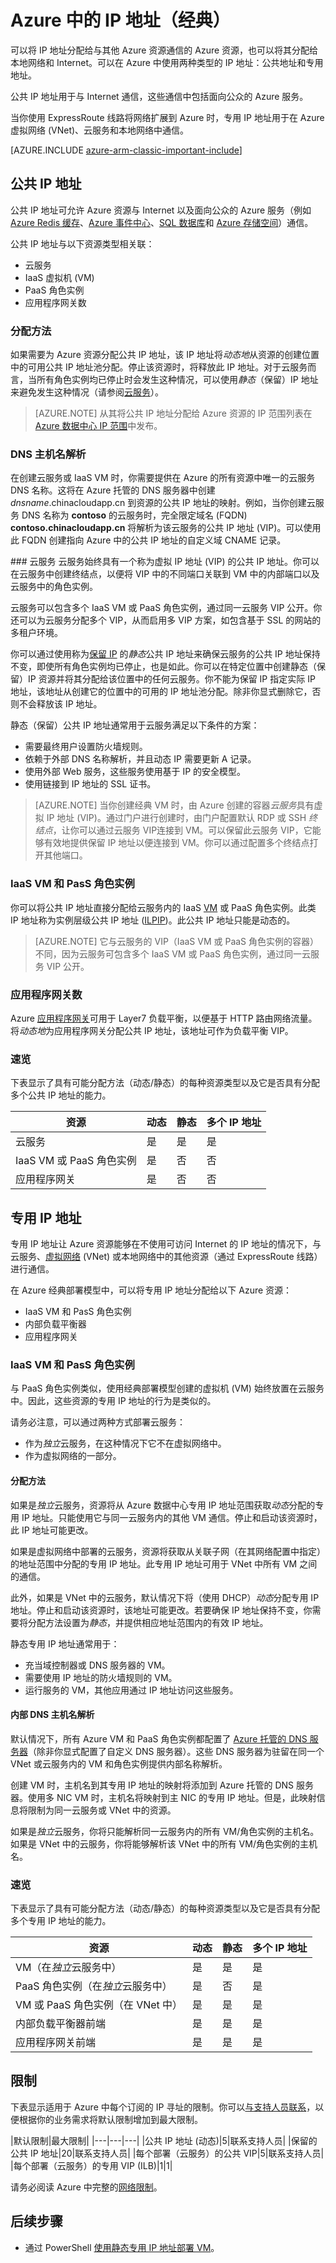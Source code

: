 <properties
   pageTitle="在 Azure 中实施公共 IP 和专用 IP 寻址（经典）| Azure"
   description="了解如何在 Azure 中实施公共 IP 和专用 IP 寻址"
   services="virtual-network"
   documentationCenter="na"
   authors="telmosampaio"
   manager="carmonm"
   editor="tysonn"
   tags="azure-service-management" />
<tags
	ms.service="virtual-network"
	ms.date="02/11/2016"
	wacn.date="03/17/2016"/>

# Azure 中的 IP 地址（经典）
可以将 IP 地址分配给与其他 Azure 资源通信的 Azure 资源，也可以将其分配给本地网络和 Internet。可以在 Azure 中使用两种类型的 IP 地址：公共地址和专用地址。

公共 IP 地址用于与 Internet 通信，这些通信中包括面向公众的 Azure 服务。

当你使用 ExpressRoute 线路将网络扩展到 Azure 时，专用 IP 地址用于在 Azure 虚拟网络 (VNet)、云服务和本地网络中通信。

[AZURE.INCLUDE [azure-arm-classic-important-include](../includes/learn-about-deployment-models-classic-include.md)]

## 公共 IP 地址
公共 IP 地址可允许 Azure 资源与 Internet 以及面向公众的 Azure 服务（例如 [Azure Redis 缓存](/home/features/redis-cache/)、[Azure 事件中心](/home/features/event-hubs/)、[SQL 数据库](/documentation/articles/sql-database-technical-overview)和 [Azure 存储空间](/documentation/articles/storage-introduction)）通信。

公共 IP 地址与以下资源类型相关联：

- 云服务
- IaaS 虚拟机 (VM)
- PaaS 角色实例
- 应用程序网关数

### 分配方法
如果需要为 Azure 资源分配公共 IP 地址，该 IP 地址将*动态地*从资源的创建位置中的可用公共 IP 地址池分配。停止该资源时，将释放此 IP 地址。对于云服务而言，当所有角色实例均已停止时会发生这种情况，可以使用*静态*（保留）IP 地址来避免发生这种情况（请参阅[云服务](#Cloud-services)）。

>[AZURE.NOTE] 从其将公共 IP 地址分配给 Azure 资源的 IP 范围列表在 [Azure 数据中心 IP 范围](https://www.microsoft.com/download/details.aspx?id=41653)中发布。

### DNS 主机名解析
在创建云服务或 IaaS VM 时，你需要提供在 Azure 的所有资源中唯一的云服务 DNS 名称。这将在 Azure 托管的 DNS 服务器中创建 *dnsname*.chinacloudapp.cn 到资源的公共 IP 地址的映射。例如，当你创建云服务 DNS 名称为 **contoso** 的云服务时，完全限定域名 (FQDN) **contoso.chinacloudapp.cn** 将解析为该云服务的公共 IP 地址 (VIP)。可以使用此 FQDN 创建指向 Azure 中的公共 IP 地址的自定义域 CNAME 记录。

###<a name="Cloud-services"></a> 云服务
云服务始终具有一个称为虚拟 IP 地址 (VIP) 的公共 IP 地址。你可以在云服务中创建终结点，以便将 VIP 中的不同端口关联到 VM 中的内部端口以及云服务中的角色实例。

云服务可以包含多个 IaaS VM 或 PaaS 角色实例，通过同一云服务 VIP 公开。你还可以为云服务分配多个 VIP，从而启用多 VIP 方案，如包含基于 SSL 的网站的多租户环境。

你可以通过使用称为[保留 IP](/documentation/articles/virtual-networks-reserved-public-ip) 的*静态*公共 IP 地址来确保云服务的公共 IP 地址保持不变，即使所有角色实例均已停止，也是如此。你可以在特定位置中创建静态（保留）IP 资源并将其分配给该位置中的任何云服务。你不能为保留 IP 指定实际 IP 地址，该地址从创建它的位置中的可用的 IP 地址池分配。除非你显式删除它，否则不会释放该 IP 地址。

静态（保留）公共 IP 地址通常用于云服务满足以下条件的方案：

- 需要最终用户设置防火墙规则。
- 依赖于外部 DNS 名称解析，并且动态 IP 需要更新 A 记录。
- 使用外部 Web 服务，这些服务使用基于 IP 的安全模型。
- 使用链接到 IP 地址的 SSL 证书。

>[AZURE.NOTE] 当你创建经典 VM 时，由 Azure 创建的容器*云服务*具有虚拟 IP 地址 (VIP)。通过门户进行创建时，由门户配置默认 RDP 或 SSH *终结点*，让你可以通过云服务 VIP连接到 VM。可以保留此云服务 VIP，它能够有效地提供保留 IP 地址以便连接到 VM。你可以通过配置多个终结点打开其他端口。

### IaaS VM 和 PasS 角色实例
你可以将公共 IP 地址直接分配给云服务内的 IaaS [VM](/documentation/articles/virtual-machines-about) 或 PaaS 角色实例。此类 IP 地址称为实例层级公共 IP 地址 ([ILPIP](/documentation/articles/virtual-networks-instance-level-public-ip))。此公共 IP 地址只能是动态的。

>[AZURE.NOTE] 它与云服务的 VIP（IaaS VM 或 PaaS 角色实例的容器）不同，因为云服务可包含多个 IaaS VM 或 PaaS 角色实例，通过同一云服务 VIP 公开。

### 应用程序网关数
Azure [应用程序网关](/documentation/articles/application-gateway-introduction)可用于 Layer7 负载平衡，以便基于 HTTP 路由网络流量。将*动态地*为应用程序网关分配公共 IP 地址，该地址可作为负载平衡 VIP。

### 速览
下表显示了具有可能分配方法（动态/静态）的每种资源类型以及它是否具有分配多个公共 IP 地址的能力。

|资源|动态|静态|多个 IP 地址|
|---|---|---|---|
|云服务|是|是|是|
|IaaS VM 或 PaaS 角色实例|是|否|否|
|应用程序网关|是|否|否|

## 专用 IP 地址
专用 IP 地址让 Azure 资源能够在不使用可访问 Internet 的 IP 地址的情况下，与云服务、[虚拟网络](/documentation/articles/virtual-networks-overview) (VNet) 或本地网络中的其他资源（通过 ExpressRoute 线路）进行通信。

在 Azure 经典部署模型中，可以将专用 IP 地址分配给以下 Azure 资源：

- IaaS VM 和 PasS 角色实例
- 内部负载平衡器
- 应用程序网关

### IaaS VM 和 PasS 角色实例
与 PaaS 角色实例类似，使用经典部署模型创建的虚拟机 (VM) 始终放置在云服务中。因此，这些资源的专用 IP 地址的行为是类似的。

请务必注意，可以通过两种方式部署云服务：

- 作为*独立*云服务，在这种情况下它不在虚拟网络中。
- 作为虚拟网络的一部分。

#### 分配方法
如果是*独立*云服务，资源将从 Azure 数据中心专用 IP 地址范围获取*动态*分配的专用 IP 地址。只能使用它与同一云服务内的其他 VM 通信。停止和启动该资源时，此 IP 地址可能更改。

如果是虚拟网络中部署的云服务，资源将获取从关联子网（在其网络配置中指定）的地址范围中分配的专用 IP 地址。此专用 IP 地址可用于 VNet 中所有 VM 之间的通信。

此外，如果是 VNet 中的云服务，默认情况下将（使用 DHCP）*动态*分配专用 IP 地址。停止和启动该资源时，该地址可能更改。若要确保 IP 地址保持不变，你需要将分配方法设置为*静态*，并提供相应地址范围内的有效 IP 地址。

静态专用 IP 地址通常用于：

 - 充当域控制器或 DNS 服务器的 VM。
 - 需要使用 IP 地址的防火墙规则的 VM。
 - 运行服务的 VM，其他应用通过 IP 地址访问这些服务。

#### 内部 DNS 主机名解析
默认情况下，所有 Azure VM 和 PaaS 角色实例都配置了 [Azure 托管的 DNS 服务器](/documentation/articles/virtual-networks-name-resolution-for-vms-and-role-instances#azure-provided-name-resolution)（除非你显式配置了自定义 DNS 服务器）。这些 DNS 服务器为驻留在同一个 VNet 或云服务内的 VM 和角色实例提供内部名称解析。

创建 VM 时，主机名到其专用 IP 地址的映射将添加到 Azure 托管的 DNS 服务器。使用多 NIC VM 时，主机名将映射到主 NIC 的专用 IP 地址。但是，此映射信息将限制为同一云服务或 VNet 中的资源。

如果是*独立*云服务，你将只能解析同一云服务内的所有 VM/角色实例的主机名。如果是 VNet 中的云服务，你将能够解析该 VNet 中的所有 VM/角色实例的主机名。

### 速览
下表显示了具有可能分配方法（动态/静态）的每种资源类型以及它是否具有分配多个专用 IP 地址的能力。

|资源|动态|静态|多个 IP 地址|
|---|---|---|---|
|VM（在*独立*云服务中）|是|是|是|
|PaaS 角色实例（在*独立*云服务中）|是|否|是|
|VM 或 PaaS 角色实例（在 VNet 中）|是|是|是|
|内部负载平衡器前端|是|是|是|
|应用程序网关前端|是|是|是|

## 限制

下表显示适用于 Azure 中每个订阅的 IP 寻址的限制。你可以[与支持人员联系](https://manage.windowsazure.cn/#blade/Microsoft_Azure_Support/HelpAndSupportBlade)，以便根据你的业务需求将默认限制增加到最大限制。

|默认限制|最大限制|
|---|---|---|
|公共 IP 地址 (动态)|5|联系支持人员|
|保留的公共 IP 地址|20|联系支持人员|
|每个部署（云服务）的公共 VIP|5|联系支持人员|
|每个部署（云服务）的专用 VIP (ILB)|1|1|

请务必阅读 Azure 中完整的[网络限制](/documentation/articles/azure-subscription-service-limits#networking-limits)。

## 后续步骤
- 通过 PowerShell [使用静态专用 IP 地址部署 VM](/documentation/articles/virtual-networks-static-private-ip-classic-ps)。

<!---HONumber=Mooncake_0307_2016-->